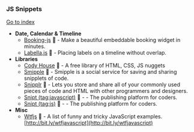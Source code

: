 ### JS Snippets
[Go to index](https://github.com/cdleon/awesome-front-end#index)
- **Date, Calendar & Timeline**
  * [Booking-js](https://github.com/timekit-io/booking-js) :gift_heart: - Make a beautiful embeddable booking widget in minutes.
  * [Labella.js](https://github.com/twitter/labella.js) :gift_heart: - Placing labels on a timeline without overlap.
- **Libraries**
  * [Cody House](https://codyhouse.co/) :rainbow: - A free library of HTML, CSS, JS nuggets
  * [Smipple](http://www.smipple.net/lang/js) :gift_heart: - Smipple is a social service for saving and sharing snipplets of code.
  * [Snipplr](http://snipplr.com/) :gift_heart: - Lets you store and share all of your commonly used pieces of code and HTML with other programmers and designers.
  * [Snipt (tag:javascript)](https://snipt.net/public/tag/javascript/) :gift_heart: -  - The publishing platform for coders.
  * [Snipt (tag:js)](https://snipt.net/public/tag/js/) :gift_heart: -  - The publishing platform for coders.
- **Misc**
  * [Wtfjs](https://github.com/denysdovhan/wtfjs) :gift_heart: - A list of funny and tricky JavaScript examples. [http://bit.ly/wtfjavascript](http://bit.ly/wtfjavascript)